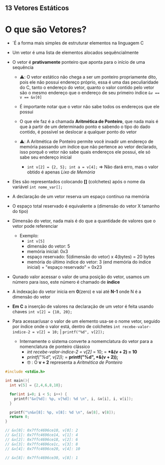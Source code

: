 ## 13 Vetores Estáticos

# O que são Vetores?

- ´É a forma mais simples de estruturar elementos na linguagem C
- Um vetor é uma lista de elementos alocados sequêncialmente
- O vetor é **prativamente** ponteiro que aponta para o início de uma sequência

  - ⚠️: O vetor estático não chega a ser um ponteiro propriamente dito, pois ele não possui endereço próprio, essa é uma das peculiaridade do C, tanto o endereço do vetor, quanto o valor contido pelo vetor são o mesmo endereço que o endereço de seu primeiro índice `&v == v == &v[0]`

  - É importante notar que o vetor não sabe todos os endereços que ele possui
  - O que ele faz é a chamada **Aritmética de Ponteiro**, que nada mais é que à partir de um determinado ponto e sabendo o tipo do dado contido, é possível se deslocar a qualquer ponto do vetor
  - ⚠️: A Aritmética de Ponteiro permite você invadir um endereço de memória passando um índice que não pertence ao vetor declarado, isso porquê o vetor não sabe quais endereços ele possui, ele só sabe seu endereço inicial
    - `int v[2] = {2, 5}; int a = v[4];` => Não dará erro, mas o valor obtido é apenas _Lixo de Memória_

- Eles são representados colocando **[]** (colchetes) após o nome da variável `int nome_var[];`
- A declaração de um vetor reserva um espaço contínuo na memória
- O espaço total reservado é equivalente a (dimensão do vetor X tamanho do tipo)
- Dimensão do vetor, nada mais é do que a quantidade de valores que o vetor pode referenciar

  - Exemplo:
    - `int v[5]`
    - dimensão do vetor: 5
    - memória inicial: 0x3
    - espaço reservado: 5(dimensão do vetor) x 4(bytes) = 20 bytes
    - memória do último indice do vetor: 3 (end memória do índice inicial) + "espaço reservado" = 0x23

- Qunado valor acessar o valor de uma posição do vetor, usamos um número para isso, este número é chamado de **índice**
- A indexação do vetor inicia em **0**(zero) e vai até **N-1** onde N é a dimensão do vetor
- **Em C** a inserção de valores na declaração de um vetor é feita usando chaves `int v[2] = {10, 20};`
- Para acessar/usar o valor de um elemento usa-se o nome vetor, seguido por índice onde o valor está, dentro de colchetes `int recebe-valor-indice-2 = v[2] = 10;` | `printf("%d", v[2]);`
  - Internamente o sistema converte a nomemclatura do vetor para a nomenclatura de ponteiro clássico
    - _int recebe-valor-indice-2 = v[2]_ = 10; = **\*&(v + 2) = 10**
    - _printf("%d", v[2]);_ = **printf("%d", \*&(v + 2));**
    - 🤓 : O **v + 2** representa a _Aritmética de Ponteiro_

```c
#include <stdio.h>

int main(){
  int v[5] = {2,4,6,8,10};

  for(int i=0; i < 5; i++) {
    printf("&v[%d]: %p, v[%d]: %d \n", i, &v[i], i, v[i]);
  }

  printf("\n&v[8]: %p, v[8]: %d \n", &v[8], v[8]);
  return 0;
}

// &v[0]: 0x7ffc4696ce10, v[0]: 2
// &v[1]: 0x7ffc4696ce14, v[1]: 4
// &v[2]: 0x7ffc4696ce18, v[2]: 6
// &v[3]: 0x7ffc4696ce1c, v[3]: 8
// &v[4]: 0x7ffc4696ce20, v[4]: 10

// &v[8]: 0x7ffc4696ce30, v[8]: 1
```
